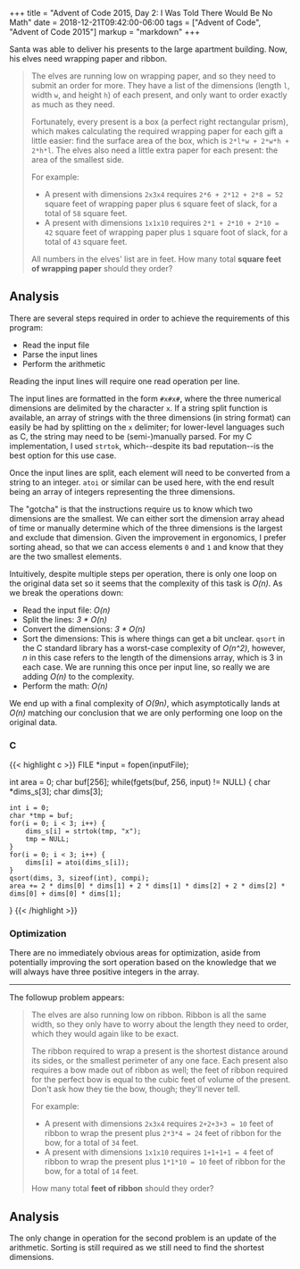 +++
title = "Advent of Code 2015, Day 2: I Was Told There Would Be No Math"
date = 2018-12-21T09:42:00-06:00
tags = ["Advent of Code", "Advent of Code 2015"]
markup = "markdown"
+++

Santa was able to deliver his presents to the large apartment building. Now, his
elves need wrapping paper and ribbon.

> The elves are running low on wrapping paper, and so they need to submit an order for more. They have a list of the dimensions (length `l`, width `w`, and height `h`) of each present, and only want to order exactly as much as they need.
>  
> Fortunately, every present is a box (a perfect right rectangular prism), which makes calculating the required wrapping paper for each gift a little easier: find the surface area of the box, which is `2*l*w + 2*w*h + 2*h*l`. The elves also need a little extra paper for each present: the area of the smallest side.
> 
> For example:
> 
> * A present with dimensions `2x3x4` requires `2*6 + 2*12 + 2*8 = 52` square feet of wrapping paper plus `6` square feet of slack, for a total of `58` square feet.
> * A present with dimensions `1x1x10` requires `2*1 + 2*10 + 2*10 = 42` square feet of wrapping paper plus `1` square foot of slack, for a total of `43` square feet.
> 
> All numbers in the elves' list are in feet. How many total __square feet of wrapping paper__ should they order?

## Analysis

There are several steps required in order to achieve the requirements of this
program:

* Read the input file
* Parse the input lines
* Perform the arithmetic

Reading the input lines will require one read operation per line. 

The input lines are formatted in the form `#x#x#`, where the three numerical
dimensions are delimited by the character `x`. If a string split function is
available, an array of strings with the three dimensions (in string format) can
easily be had by splitting on the `x` delimiter; for lower-level languages such 
as C, the string may need to be (semi-)manually parsed. For my C implementation,
I used `strtok`, which--despite its bad reputation--is the best option for this
use case.

Once the input lines are split, each element will need to be converted
from a string to an integer. `atoi` or similar can be used here, with the end
result being an array of integers representing the three dimensions.

The "gotcha" is that the instructions require us to know which two dimensions
are the smallest. We can either sort the dimension array ahead of time or
manually determine which of the three dimensions is the largest and exclude
that dimension. Given the improvement in ergonomics, I prefer sorting ahead, so
that we can access elements `0` and `1` and know that they are the two smallest
elements.

Intuitively, despite multiple steps per operation, there is only one loop on
the original data set so it seems that the complexity of this task is _O(n)_.
As we break the operations down:

* Read the input file: _O(n)_
* Split the lines: _3 * O(n)_
* Convert the dimensions: _3 * O(n)_
* Sort the dimensions: This is where things can get a bit unclear. `qsort` in
the C standard library has a worst-case complexity of _O(n^2)_, however, _n_ in
this case refers to the length of the dimensions array, which is 3 in each case.
We are running this once per input line, so really we are adding _O(n)_ to the
complexity.
* Perform the math: _O(n)_

We end up with a final complexity of _O(9n)_, which asymptotically lands at
_O(n)_ matching our conclusion that we are only performing one loop on the
original data.


### C
{{< highlight c >}}
FILE *input = fopen(inputFile);

int area = 0;
char buf[256];
while(fgets(buf, 256, input) != NULL) {
    char *dims_s[3];
    char dims[3];

    int i = 0;
    char *tmp = buf;
    for(i = 0; i < 3; i++) {
        dims_s[i] = strtok(tmp, "x");
        tmp = NULL;
    }
    for(i = 0; i < 3; i++) {
        dims[i] = atoi(dims_s[i]);
    }
    qsort(dims, 3, sizeof(int), compi);
    area += 2 * dims[0] * dims[1] + 2 * dims[1] * dims[2] + 2 * dims[2] * dims[0] + dims[0] * dims[1];
}
{{< /highlight >}}

### Optimization
There are no immediately obvious areas for optimization, aside from potentially
improving the sort operation based on the knowledge that we will always have
three positive integers in the array.

---

The followup problem appears:

> The elves are also running low on ribbon. Ribbon is all the same width, so they only have to worry about the length they need to order, which they would again like to be exact.
> 
> The ribbon required to wrap a present is the shortest distance around its sides, or the smallest perimeter of any one face. Each present also requires a bow made out of ribbon as well; the feet of ribbon required for the perfect bow is equal to the cubic feet of volume of the present. Don't ask how they tie the bow, though; they'll never tell.
> 
> For example:
> 
> * A present with dimensions `2x3x4` requires `2+2+3+3 = 10` feet of ribbon to wrap the present plus `2*3*4 = 24` feet of ribbon for the bow, for a total of `34` feet.
> * A present with dimensions `1x1x10` requires `1+1+1+1 = 4` feet of ribbon to wrap the present plus `1*1*10 = 10` feet of ribbon for the bow, for a total of `14` feet.
> 
> How many total __feet of ribbon__ should they order?

## Analysis

The only change in operation for the second problem is an update of the
arithmetic. Sorting is still required as we still need to find the shortest
dimensions.
